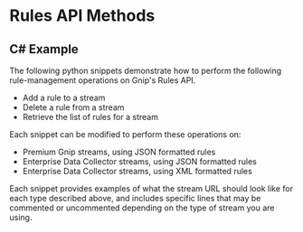 <h1>Rules API Methods</h1>
<h2>C# Example</h2>
<p>The following python snippets demonstrate how to perform the following rule-management operations on Gnip's Rules API.
<ul>
	<li>
		Add a rule to a stream</li>
	<li>
		Delete a rule from a stream</li>
	<li>
		Retrieve the list of rules for a stream</li>
</ul>
</p>
<p>Each snippet can be modified to perform these operations on:
<ul>
	<li>
		Premium Gnip streams, using JSON formatted rules</li>
	<li>
		Enterprise Data Collector streams, using JSON formatted rules</li>
	<li>
		Enterprise Data Collector streams, using XML formatted rules</li>
</ul>
Each snippet provides examples of what the stream URL should look like for each type described above, and includes specific lines that may be commented or uncommented depending on the type of stream you are using.</p>
